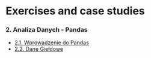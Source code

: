 # Exercises and case studies



### 2. Analiza Danych - Pandas
- [2.1. Wprowadzenie do Pandas](https://github.com/krakowiakpawel9/data-science-bootcamp/blob/master/02_analiza_danych/01_pandas_intro.ipynb)
- [2.2. Dane Giełdowe](https://github.com/krakowiakpawel9/data-science-bootcamp/blob/master/02_analiza_danych/02_dane_gieldowe.ipynb)

